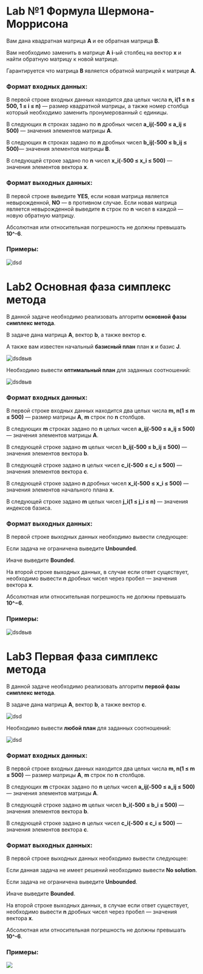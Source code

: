 # Lab №1 Формула Шермона-Моррисона 
Вам дана квадратная матрица **A** и ее обратная матрица **B**.

Вам необходимо заменить в матрице **A** **i**-ый столбец на вектор **x** и найти обратную матрицу к новой матрице.

Гарантируется что матрица **B** является обратной матрицей к матрице **A**.
### Формат входных данных:
В первой строке входных данных находится два целых числа **n, i(1 ≤ n ≤ 500, 1 ≤ i ≤ n)** — размер квадратной матрицы, а также номер столбца который необходимо заменить пронумерованный с единицы.

В следующих **n** строках задано по **n** дробных чисел **a_ij(-500 ≤ a_ij ≤ 500)** — значения элементов матрицы **A**.

В следующих **n** строках задано по **n** дробных чисел **b_ij(-500 ≤ b_ij ≤ 500)**— значения элементов матрицы **B**.

В следующей строке задано по **n** чисел **x_i(-500 ≤ x_i ≤ 500)** — значения элементов вектора **x**.

### Формат выходных данных:
В первой строке выведите **YES**, если новая матрица является невырожденной, **NO** — в противном случае. Если новая матрица является невырожденной выведите **n** строк по **n** чисел в каждой — новую обратную матрицу.

Абсолютная или относительная погрешность не должны превышать **10^-6**.

### Примеры:
![dsd](https://sun9-2.userapi.com/c206724/v206724402/d690e/4gKy3JHc-BU.jpg)


# Lab2 Основная фаза симплекс метода
В данной задаче необходимо реализовать алгоритм **основной фазы симплекс метода**.

В задаче дана матрица **A**, вектор **b**, а также вектор **c**.

А также вам известен начальный **базисный план** план **x** и базис **J**.

![dsdвыв](https://sun9-43.userapi.com/c206724/v206724402/d694f/gPxA7wQQy0A.jpg)

Необходимо вывести **оптимальный план** для заданных соотношений:

![dsdвыв](https://sun9-38.userapi.com/c206724/v206724402/d6956/RNChvKqugdI.jpg)

### Формат входных данных:
В первой строке входных данных находится два целых числа **m, n(1 ≤ m ≤ 500)** — размер матрицы **A**, **m** строк по **n** столбцов.

В следующих **m** строках задано по **n** целых чисел **a_ij(-500 ≤ a_ij ≤ 500)** — значения элементов матрицы **A**.

В следующей строке задано **m** целых чисел **b_ij(-500 ≤ b_ij ≤ 500)** — значения элементов вектора **b**.

В следующей строке задано **n** целых чисел **c_i(-500 ≤ c_i ≤ 500)** — значения элементов вектора **c**.

В следующей строке задано **n** дробных чисел **x_i(-500 ≤ x_i ≤ 500)** — значения элементов начального плана **x**.

В следующей строке задано **m** целых чисел **j_i(1 ≤ j_i ≤ n)** — значения индексов базиса.
### Формат выходных данных:
В первой строке выходных данных необходимо вывести следующее:

Если задача не ограничена выведите **Unbounded**.

Иначе выведите **Bounded**.

На второй строке выходных данных, в случае если ответ существует, необходимо вывести **n** дробных чисел через пробел  — значения вектора **x**.

Абсолютная или относительная погрешность не должны превышать **10^−6**.



### Примеры:

![dsdвыв](https://sun9-59.userapi.com/c206724/v206724402/d695f/F24b6L_qyuY.jpg)

# Lab3 Первая фаза симплекс метода

В данной задаче необходимо реализовать алгоритм **первой фазы симплекс метода**.

В задаче дана матрица **A**, вектор **b**, а также вектор **c**.

![dsd](https://sun9-43.userapi.com/c206724/v206724402/d694f/gPxA7wQQy0A.jpg)

Необходимо вывести **любой план** для заданных соотношений:

![dsd](https://sun9-38.userapi.com/c206724/v206724402/d6956/RNChvKqugdI.jpg)

### Формат входных данных:
В первой строке входных данных находится два целых числа **m, n(1 ≤ m ≤ 500)** — размер матрицы **A**, **m** строк по **n** столбцов.

В следующих **m** строках задано по **n** целых чисел **a_ij(-500 ≤ a_ij ≤ 500)** — значения элементов матрицы **A**.

В следующей строке задано **m** целых чисел **b_i(-500 ≤ b_i ≤ 500)** — значения элементов вектора **b**.

В следующей строке задано **n** целых чисел **c_i(-500 ≤ c_i ≤ 500)** — значения элементов вектора **c**.

### Формат выходных данных:

В первой строке выходных данных необходимо вывести следующее:

Если данная задача не имеет решений необходимо вывести **No solution**.

Если задача не ограничена выведите **Unbounded**.

Иначе выведите **Bounded**.

На второй строке выходных данных, в случае если ответ существует, необходимо вывести **n** дробных чисел через пробел  — значения вектора **x**.

Абсолютная или относительная погрешность не должны превышать **10^-6**.

### Примеры:
![](https://sun9-16.userapi.com/c206724/v206724402/d69fe/K-PGCCmaW5A.jpg)
